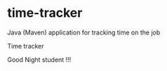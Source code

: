 # time-tracker
Java (Maven) application for tracking time on the job

Time tracker

Good Night student !!!
